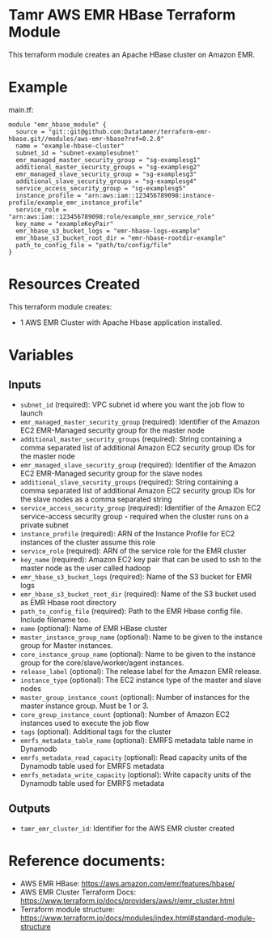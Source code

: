 # Tamr AWS EMR HBase Terraform Module
This terraform module creates an Apache HBase cluster on Amazon EMR.

# Example
main.tf:
```
module "emr_hbase_module" {
  source = "git::git@github.com:Datatamer/terraform-emr-hbase.git//modules/aws-emr-hbase?ref=0.2.0"
  name = "example-hbase-cluster"
  subnet_id = "subnet-examplesubnet"
  emr_managed_master_security_group = "sg-examplesg1"
  additional_master_security_groups = "sg-examplesg2"
  emr_managed_slave_security_group = "sg-examplesg3"
  additional_slave_security_groups = "sg-examplesg4"
  service_access_security_group = "sg-examplesg5"
  instance_profile = "arn:aws:iam::123456789098:instance-profile/example_emr_instance_profile"
  service_role = "arn:aws:iam::123456789098:role/example_emr_service_role"
  key_name = "exampleKeyPair"
  emr_hbase_s3_bucket_logs = "emr-hbase-logs-example"
  emr_hbase_s3_bucket_root_dir = "emr-hbase-rootdir-example"
  path_to_config_file = "path/to/config/file"
}
```

# Resources Created
This terraform module creates:
* 1 AWS EMR Cluster with Apache Hbase application installed. 

# Variables
## Inputs
* `subnet_id` (required): VPC subnet id where you want the job flow to launch
* `emr_managed_master_security_group` (required): Identifier of the Amazon EC2 EMR-Managed security group for the master node
* `additional_master_security_groups` (required): String containing a comma separated list of additional Amazon EC2 security group IDs for the master node
* `emr_managed_slave_security_group` (required): Identifier of the Amazon EC2 EMR-Managed security group for the slave nodes
* `additional_slave_security_groups` (required): String containing a comma separated list of additional Amazon EC2 security group IDs for the slave nodes as a comma separated string
* `service_access_security_group` (required): Identifier of the Amazon EC2 service-access security group - required when the cluster runs on a private subnet
* `instance_profile` (required): ARN of the Instance Profile for EC2 instances of the cluster assume this role
* `service_role` (required): ARN of the service role for the EMR cluster
* `key_name` (required): Amazon EC2 key pair that can be used to ssh to the master node as the user called hadoop
* `emr_hbase_s3_bucket_logs` (required): Name of the S3 bucket for EMR logs
* `emr_hbase_s3_bucket_root_dir` (required): Name of the S3 bucket used as EMR Hbase root directory
* `path_to_config_file` (required): Path to the EMR Hbase config file. Include filename too.
* `name` (optional): Name of EMR HBase cluster
* `master_instance_group_name` (optional): Name to be given to the instance group for Master instances.
* `core_instance_group_name` (optional): Name to be given to the instance group for the core/slave/worker/agent instances.
* `release_label` (optional): The release label for the Amazon EMR release.
* `instance_type` (optional): The EC2 instance type of the master and slave nodes
* `master_group_instance_count` (optional): Number of instances for the master instance group. Must be 1 or 3.
* `core_group_instance_count` (optional): Number of Amazon EC2 instances used to execute the job flow
* `tags` (optional): Additional tags for the cluster
* `emrfs_metadata_table_name` (optional): EMRFS metadata table name in Dynamodb
* `emrfs_metadata_read_capacity` (optional): Read capacity units of the Dynamodb table used for EMRFS metadata
* `emrfs_metadata_write_capacity` (optional): Write capacity units of the Dynamodb table used for EMRFS metadata

## Outputs
* `tamr_emr_cluster_id`: Identifier for the AWS EMR cluster created

# Reference documents:
* AWS EMR HBase: https://aws.amazon.com/emr/features/hbase/
* AWS EMR Cluster Terraform Docs: https://www.terraform.io/docs/providers/aws/r/emr_cluster.html
* Terraform module structure: https://www.terraform.io/docs/modules/index.html#standard-module-structure

